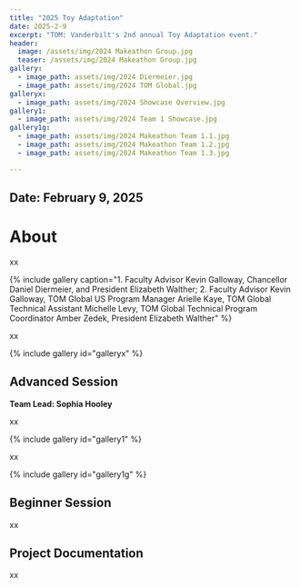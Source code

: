 ```yaml
---
title: "2025 Toy Adaptation"
date: 2025-2-9
excerpt: "TOM: Vanderbilt's 2nd annual Toy Adaptation event."
header:
  image: /assets/img/2024 Makeathon Group.jpg
  teaser: /assets/img/2024 Makeathon Group.jpg
gallery:
  - image_path: assets/img/2024 Diermeier.jpg
  - image_path: assets/img/2024 TOM Global.jpg
galleryx:
  - image_path: assets/img/2024 Showcase Overview.jpg
gallery1:
  - image_path: assets/img/2024 Team 1 Showcase.jpg
gallery1g:
  - image_path: assets/img/2024 Makeathon Team 1.1.jpg
  - image_path: assets/img/2024 Makeathon Team 1.2.jpg
  - image_path: assets/img/2024 Makeathon Team 1.3.jpg

---
```


## Date: February 9, 2025<br>

# About

xx

{% include gallery caption="1. Faculty Advisor Kevin Galloway, Chancellor Daniel Diermeier, and President Elizabeth Walther; 2. Faculty Advisor Kevin Galloway, TOM Global US Program Manager Arielle Kaye, TOM Global Technical Assistant Michelle Levy, TOM Global Technical Program Coordinator Amber Zedek, President Elizabeth Walther" %}

xx

{% include gallery id="galleryx" %}

## Advanced Session

**Team Lead: Sophia Hooley**<br>

xx

{% include gallery id="gallery1" %}

xx

{% include gallery id="gallery1g" %}

## Beginner Session

xx

## Project Documentation

xx

